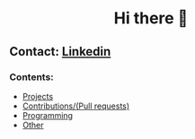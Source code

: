 <h1 align="center">Hi there 👋</h1>

## Contact: [Linkedin](https://www.linkedin.com/in/giuseppe-ferrara-link/)

### Contents:
  - [Projects](#projects)
  - [Contributions/(Pull requests)](#contributions)
  - [Programming](#programming)
  - [Other](#other)
  




